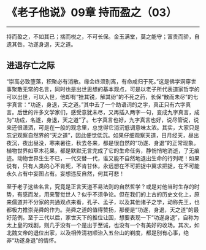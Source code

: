 # 《老子他说》09章 持而盈之（03）

------

持而盈之，不如其已；揣而棁之，不可长保。金玉满堂，莫之能守；富贵而骄，自遗其咎。功遂身退，天之道。

## 进退存亡之际

“崇高必致堕落，积聚必有消散。缘会终须别离，有命咸归于死。”这是佛学洞穿世事聚散无常的名言，同时也是出世思想的基本观点，可是以老子所代表道家哲学的可以出世，可以入世，他却有“挫其锐，解其纷”的不死之药，长保“散而未尽”的七字真言：“功遂，身退，天之道。”其中去了一个助语词的之字，真正只有六字真言。后世的许多文学家们，感受意犹未尽，又再插入两字一句，变成九字真言，成为“功成，名遂，身退，天之道”了。七字真言也好，九字真言也好，说尽管说，说来还很潇洒，可是在一般的观念里，总觉得它消沉低调意味太浓。其实，大家只是忘记观察自然界的“天之道”，因此便觉低沉。如果仔细观察天道，日月经天，昼出夜沉，夜出昼没，寒来暑往，秋去冬来，都是很自然的“功遂、身退”的正常现象。植物世界如草木花果，都是默默无言完成了它的生命任务，静悄悄地消逝，了无痕迹。动物世界生生不已，一代交替一代，谁又能不自然地退出生命的行列呢！如果说有，只有人类的心不肯死，不肯甘休，永远想在不可把捉中冀求把捉，在不可能永久占有中妄图占有。妄想违反自然，何其可悲！

至于老子这些名言，究竟是正言天道不易法则的自然哲学？或是对他当时生存的时势，有感而发，用来警觉世人？似乎不须争论。但在我们的上古的历史文化上，原来儒道并不分家的共通观点来看，孔子、孟子，以及其他诸子之学，动称先王，也都极力推崇尧舜的作为。尧舜之道的值得赞扬，那便是“功遂，身退，天之道”的最好范例。至于三代以后，家世天下的推位让国，想要表现一下“功遂身退”，自称为太上皇的戏剧，则几乎没有一个是出于至诚，也没有一个有美好的收场。其次，如北魏文帝的退位出家，以及相传清初顺治入五台山的剃度，都是别有心事，绝非“功遂身退”的情怀。
